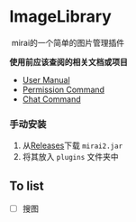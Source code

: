 # ImageLibrary

​	mirai的一个简单的图片管理插件

**使用前应该查阅的相关文档或项目**

* [User Manual](https://github.com/mamoe/mirai/blob/dev/docs/UserManual.md)
* [Permission Command](https://github.com/mamoe/mirai/blob/dev/mirai-console/docs/BuiltInCommands.md#permissioncommand)
* [Chat Command](https://github.com/project-mirai/chat-command)

### 手动安装

1. 从[Releases](https://github.com/banned2054/ImageLibrary/releases)下载 `mirai2.jar`
2. 将其放入 `plugins` 文件夹中

## To list

- [ ] 搜图